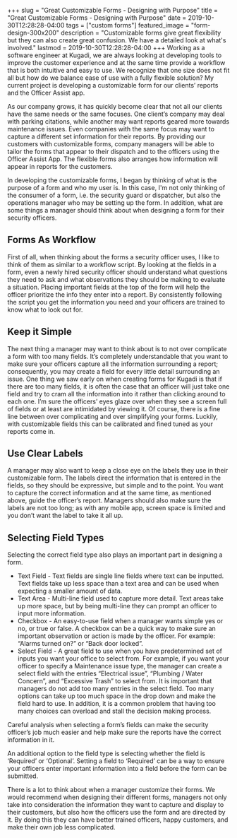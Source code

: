 +++
slug = "Great Customizable Forms - Designing with Purpose"
title =  "Great Customizable Forms - Designing with Purpose"
date = 2019-10-30T12:28:28-04:00
tags = ["custom forms"]
featured_image = "form-design-300x200"
description = "Customizable forms give great flexibility but they can also create great confusion. We have a detailed look at what's involved."
lastmod = 2019-10-30T12:28:28-04:00
+++
Working as a software engineer at Kugadi, we are always looking at developing tools to improve the customer experience and at the same time provide a workflow that is both intuitive and easy to use. We recognize that one size does not fit all but how do we balance ease of use with a fully flexible solution?  My current project is developing a customizable form for our clients’ reports and the Officer Assist app.  

As our company grows, it has quickly become clear that not all our clients have the same needs or the same focuses.  One client’s company may deal with parking citations, while another may want reports geared more towards maintenance issues.  Even companies with the same focus may want to capture a different set information for their reports.  By providing our customers with customizable forms, company managers will be able to tailor the forms that appear to their dispatch and to the officers using the Officer Assist App.  The flexible forms also arranges how information will appear in reports for the customers.

In developing the customizable forms, I began by thinking of what is the purpose of a form and who my user is. In this case, I'm not only thinking of the consumer of a form, i.e. the security guard or dispatcher, but also the operations manager who may be setting up the form.  In addition, what are some things a manager should think about when designing a form for their security officers.

## Forms As Workflow
First of all, when thinking about the forms a security officer uses, I like to think of them as similar to a workflow script.  By looking at the fields in a form, even a newly hired security officer should understand what questions they need to ask and what observations they should be making to evaluate a situation.  Placing important fields at the top of the form will help the officer prioritize the info they enter into a report.  By consistently following the script you get the information you need and your officers are trained to know what to look out for.

## Keep it Simple
The next thing a manager may want to think about is to not over complicate a form with too many fields.  It’s completely understandable that you want to make sure your officers capture all the information surrounding a report; consequently, you may create a field for every little detail surrounding an issue.  One thing we saw early on when creating forms for Kugadi is that if there are too many fields, it is often the case that an officer will just take one field and try to cram all the information into it rather than clicking around to each one.  I’m sure the officers’ eyes glaze over when they see a screen full of fields or at least are intimidated by viewing it.  Of course, there is a fine line between over complicating and over simplifying your forms.  Luckily, with customizable fields this can be calibrated and fined tuned as your reports come in.

## Use Clear Labels
A manager may also want to keep a close eye on the labels they use in their customizable form.  The labels direct the information that is entered in the fields, so they should be expressive, but simple and to the point.  You want to capture the correct information and at the same time, as mentioned above, guide the officer’s report.  Managers should also make sure the labels are not too long; as with any mobile app, screen space is limited and you don’t want the label to take it all up.

## Selecting Field Types
Selecting the correct field type also plays an important part in designing a form.

- Text Field - Text fields are single line fields where text can be inputted.  Text fields take up less space than a text area and can be used when expecting a smaller amount of data.  
- Text Area - Multi-line field used to capture more detail.  Text areas take up more space, but by being multi-line they can prompt an officer to input more information.  
- Checkbox - An easy-to-use field when a manager wants simple yes or no, or true or false.  A checkbox  can be a quick way to make sure an important observation or action is made by the officer.  For example: “Alarms turned on?” or “Back door locked”.
- Select Field - A great field to use when you have predetermined set of inputs you want your office to select from.  For example, if you want your officer to specify a Maintenance issue type, the manager can create a select field with the entries “Electrical issue”, “Plumbing / Water Concern”, and “Excessive Trash” to select from.  It is important that managers do not add too many entries in the select field.  Too many options can take up too much space in the drop down and make the field hard to use.  In addition, it is a common problem that having too many choices can overload and stall the decision making process.

Careful analysis when selecting a form’s fields can make the security officer’s job much easier and help make sure the reports have the correct information in it.

An additional option to the field type is selecting whether the field is ‘Required’ or ‘Optional’.  Setting a field to ‘Required’ can be a way to ensure your officers enter important information into a field before the form can be submitted.

There is a lot to think about when a manager customize their forms. We would recommend when designing their different forms, managers not only take into consideration the information they want to capture and display to their customers, but also how the officers use the form and are directed by it.  By doing this they can have better trained officers, happy customers, and make their own job less complicated.
